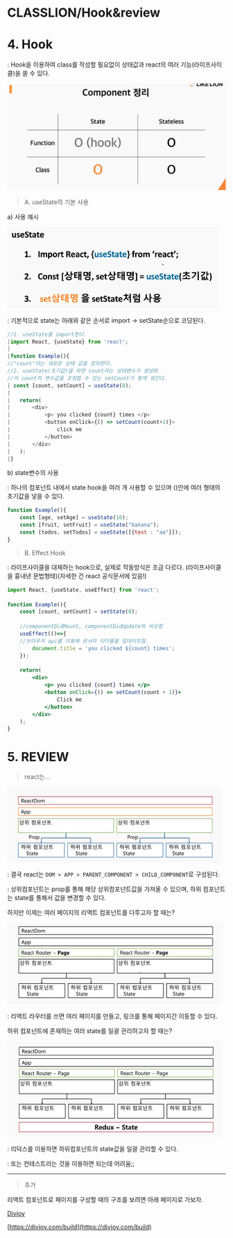 # CLASSLION/Hook&review

# 4. Hook

: Hook을 이용하여 class를 작성할 필요없이 상태값과 react의 여러 기능(라이프사이클)을 쓸 수 있다.

![CLASSLION%20Hook%20review%20cfcec8892afe4fffb6d852df90980684/_2019-09-15__8.49.19.png](CLASSLION%20Hook%20review%20cfcec8892afe4fffb6d852df90980684/_2019-09-15__8.49.19.png)

> A. useState의 기본 사용

a) 사용 예시

![CLASSLION%20Hook%20review%20cfcec8892afe4fffb6d852df90980684/_2019-09-15__9.06.11.png](CLASSLION%20Hook%20review%20cfcec8892afe4fffb6d852df90980684/_2019-09-15__9.06.11.png)

: 기본적으로 state는 아래와 같은 순서로 import → setState순으로 코딩된다.

```jsx
//1. useState를 import한다.
|import React, {useState} from 'react';
|
|function Example(){
//"count"라는 새로운 상태 값을 정의한다.
//2. useState(초기값)을 하면 count라는 상태변수가 생성와
//이 count의 변수값을 조정할 수 있는 setCount가 함께 생긴다. 
| const [count, setCount] = useState(0);
|	
|	return(
|		<div>
|			<p> you clicked {count} times </p>
|			<button onClick={() => setCount(count+1)}>
|				click me
|			</button>
|		</div> 
|	);
|}
```

b) state변수의 사용

: 하나의 컴포넌트 내에서 state hook을 여러 개 사용할 수 있으며 ()안에 여러 형태의 초기값을 넣을 수 있다.

```jsx
function Example(){
	const [age, setAge] = useState(10);
	const [fruit, setFruit] = useState("banana");
	const [todos, setTodos] = useState([{text : "aa"}]);
}
```

> B. Effect Hook

:   라이프사이클을 대체하는 hook으로, 실제로 작동방식은 조금 다르다. (라이프사이클을 흉내낸 문법형태)(자세한 건 react 공식문서에 있음!)

```jsx
import React, {useState, useEffect} from 'react';

function Example(){
	const [count, setCount] = setState(0);

	//componentDidMount, componentDidUpdate와 비슷함
	useEffect(()=>{
	//브라우저 api를 이용해 문서의 타이틀을 업데이트함.
		document.title = 'you clicked ${count} times';
	});

	return(
		<div>
			<p> you clicked {count} times </p>
			<button onClick={() => setCount(count + 1)}>
				Click me
			</button>
		</div>
	);
}
```

# 5. REVIEW

> react는...

![CLASSLION%20Hook%20review%20cfcec8892afe4fffb6d852df90980684/_2019-09-15__9.07.34.png](CLASSLION%20Hook%20review%20cfcec8892afe4fffb6d852df90980684/_2019-09-15__9.07.34.png)

: 결국 react는 `DOM > APP > PARENT_COMPONENT > CHILD_COMPONENT`로 구성된다.

: 상위컴포넌트는 prop를 통해 해당 상위컴포넌트값을 가져올 수 있으며, 하위 컴포넌트는 state를 통해서 값을 변경할 수 있다.

하지만 이제는 여러 페이지의 리액트 컴포넌트를 다루고자 할 때는?

![CLASSLION%20Hook%20review%20cfcec8892afe4fffb6d852df90980684/_2019-09-15__9.09.49.png](CLASSLION%20Hook%20review%20cfcec8892afe4fffb6d852df90980684/_2019-09-15__9.09.49.png)

: 리액트 라우터를 쓰면 여러 페이지를 만들고, 링크를 통해 페이지간 이동할 수 있다.

하위 컴포넌트에 존재하는 여러 state를 일괄 관리하고자 할 때는?

![CLASSLION%20Hook%20review%20cfcec8892afe4fffb6d852df90980684/_2019-09-15__9.11.42.png](CLASSLION%20Hook%20review%20cfcec8892afe4fffb6d852df90980684/_2019-09-15__9.11.42.png)

: 리덕스를 이용하면 하위컴포넌트의 state값을 일괄 관리할 수 있다.

: 또는 컨테스트라는 것을 이용하면 되는데 어려움;;

---

> 추가

리액트 컴포넌트로 페이지를 구성할 때의 구조를 보려면 아래 페이지로 가보자.

[Divjoy](https://divjoy.com/build)

[https://divjoy.com/build](https://divjoy.com/build)